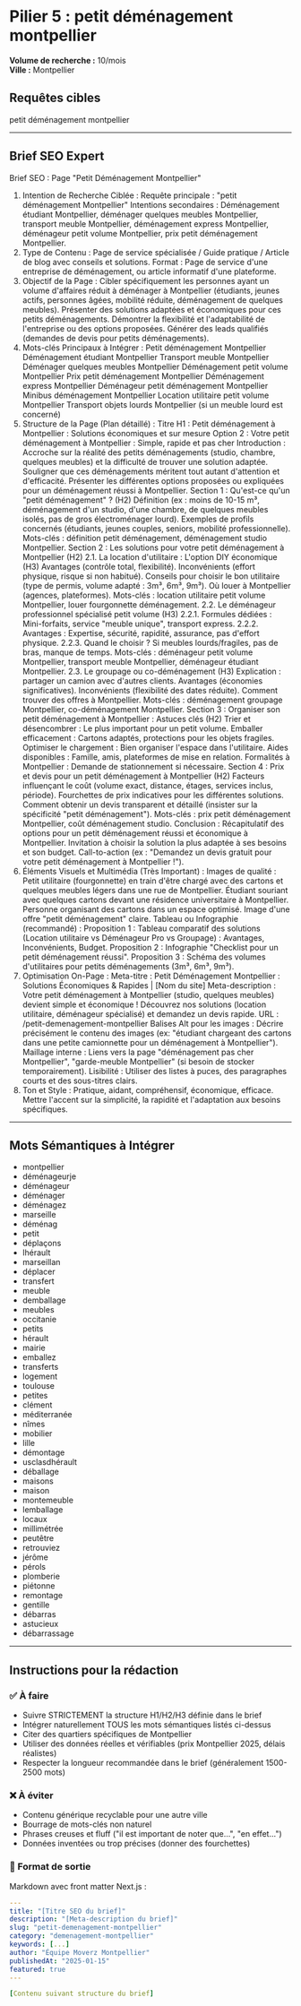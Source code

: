 # Pilier 5 : petit déménagement montpellier

**Volume de recherche :** 10/mois  
**Ville :** Montpellier

## Requêtes cibles

petit déménagement montpellier

---

## Brief SEO Expert

Brief SEO : Page "Petit Déménagement Montpellier"
1. Intention de Recherche Ciblée :
Requête principale : "petit déménagement Montpellier"
Intentions secondaires : Déménagement étudiant Montpellier, déménager quelques meubles Montpellier, transport meuble Montpellier, déménagement express Montpellier, déménageur petit volume Montpellier, prix petit déménagement Montpellier.
2. Type de Contenu :
Page de service spécialisée / Guide pratique / Article de blog avec conseils et solutions.
Format : Page de service d'une entreprise de déménagement, ou article informatif d'une plateforme.
3. Objectif de la Page :
Cibler spécifiquement les personnes ayant un volume d'affaires réduit à déménager à Montpellier (étudiants, jeunes actifs, personnes âgées, mobilité réduite, déménagement de quelques meubles).
Présenter des solutions adaptées et économiques pour ces petits déménagements.
Démontrer la flexibilité et l'adaptabilité de l'entreprise ou des options proposées.
Générer des leads qualifiés (demandes de devis pour petits déménagements).
4. Mots-clés Principaux à Intégrer :
Petit déménagement Montpellier
Déménagement étudiant Montpellier
Transport meuble Montpellier
Déménager quelques meubles Montpellier
Déménagement petit volume Montpellier
Prix petit déménagement Montpellier
Déménagement express Montpellier
Déménageur petit déménagement Montpellier
Minibus déménagement Montpellier
Location utilitaire petit volume Montpellier
Transport objets lourds Montpellier (si un meuble lourd est concerné)
5. Structure de la Page (Plan détaillé) :
Titre H1 : Petit déménagement à Montpellier : Solutions économiques et sur mesure
Option 2 : Votre petit déménagement à Montpellier : Simple, rapide et pas cher
Introduction :
Accroche sur la réalité des petits déménagements (studio, chambre, quelques meubles) et la difficulté de trouver une solution adaptée.
Souligner que ces déménagements méritent tout autant d'attention et d'efficacité.
Présenter les différentes options proposées ou expliquées pour un déménagement réussi à Montpellier.
Section 1 : Qu'est-ce qu'un "petit déménagement" ? (H2)
Définition (ex : moins de 10-15 m³, déménagement d'un studio, d'une chambre, de quelques meubles isolés, pas de gros électroménager lourd).
Exemples de profils concernés (étudiants, jeunes couples, seniors, mobilité professionnelle).
Mots-clés : définition petit déménagement, déménagement studio Montpellier.
Section 2 : Les solutions pour votre petit déménagement à Montpellier (H2)
2.1. La location d'utilitaire : L'option DIY économique (H3)
Avantages (contrôle total, flexibilité).
Inconvénients (effort physique, risque si non habitué).
Conseils pour choisir le bon utilitaire (type de permis, volume adapté : 3m³, 6m³, 9m³).
Où louer à Montpellier (agences, plateformes).
Mots-clés : location utilitaire petit volume Montpellier, louer fourgonnette déménagement.
2.2. Le déménageur professionnel spécialisé petit volume (H3)
2.2.1. Formules dédiées : Mini-forfaits, service "meuble unique", transport express.
2.2.2. Avantages : Expertise, sécurité, rapidité, assurance, pas d'effort physique.
2.2.3. Quand le choisir ? Si meubles lourds/fragiles, pas de bras, manque de temps.
Mots-clés : déménageur petit volume Montpellier, transport meuble Montpellier, déménageur étudiant Montpellier.
2.3. Le groupage ou co-déménagement (H3)
Explication : partager un camion avec d'autres clients.
Avantages (économies significatives).
Inconvénients (flexibilité des dates réduite).
Comment trouver des offres à Montpellier.
Mots-clés : déménagement groupage Montpellier, co-déménagement Montpellier.
Section 3 : Organiser son petit déménagement à Montpellier : Astuces clés (H2)
Trier et désencombrer : Le plus important pour un petit volume.
Emballer efficacement : Cartons adaptés, protections pour les objets fragiles.
Optimiser le chargement : Bien organiser l'espace dans l'utilitaire.
Aides disponibles : Famille, amis, plateformes de mise en relation.
Formalités à Montpellier : Demande de stationnement si nécessaire.
Section 4 : Prix et devis pour un petit déménagement à Montpellier (H2)
Facteurs influençant le coût (volume exact, distance, étages, services inclus, période).
Fourchettes de prix indicatives pour les différentes solutions.
Comment obtenir un devis transparent et détaillé (insister sur la spécificité "petit déménagement").
Mots-clés : prix petit déménagement Montpellier, coût déménagement studio.
Conclusion :
Récapitulatif des options pour un petit déménagement réussi et économique à Montpellier.
Invitation à choisir la solution la plus adaptée à ses besoins et son budget.
Call-to-action (ex : "Demandez un devis gratuit pour votre petit déménagement à Montpellier !").
6. Éléments Visuels et Multimédia (Très Important) :
Images de qualité :
Petit utilitaire (fourgonnette) en train d'être chargé avec des cartons et quelques meubles légers dans une rue de Montpellier.
Étudiant souriant avec quelques cartons devant une résidence universitaire à Montpellier.
Personne organisant des cartons dans un espace optimisé.
Image d'une offre "petit déménagement" claire.
Tableau ou Infographie (recommandé) :
Proposition 1 : Tableau comparatif des solutions (Location utilitaire vs Déménageur Pro vs Groupage) : Avantages, Inconvénients, Budget.
Proposition 2 : Infographie "Checklist pour un petit déménagement réussi".
Proposition 3 : Schéma des volumes d'utilitaires pour petits déménagements (3m³, 6m³, 9m³).
7. Optimisation On-Page :
Meta-titre : Petit Déménagement Montpellier : Solutions Économiques & Rapides | [Nom du site]
Meta-description : Votre petit déménagement à Montpellier (studio, quelques meubles) devient simple et économique ! Découvrez nos solutions (location utilitaire, déménageur spécialisé) et demandez un devis rapide.
URL : /petit-demenagement-montpellier
Balises Alt pour les images : Décrire précisément le contenu des images (ex: "étudiant chargeant des cartons dans une petite camionnette pour un déménagement à Montpellier").
Maillage interne : Liens vers la page "déménagement pas cher Montpellier", "garde-meuble Montpellier" (si besoin de stocker temporairement).
Lisibilité : Utiliser des listes à puces, des paragraphes courts et des sous-titres clairs.
8. Ton et Style :
Pratique, aidant, compréhensif, économique, efficace.
Mettre l'accent sur la simplicité, la rapidité et l'adaptation aux besoins spécifiques.

---

## Mots Sémantiques à Intégrer

- montpellier
- déménageurje
- déménageur
- déménager
- déménagez
- marseille
- déménag
- petit
- déplaçons
- lhérault
- marseillan
- déplacer
- transfert
- meuble
- demballage
- meubles
- occitanie
- petits
- hérault
- mairie
- emballez
- transferts
- logement
- toulouse
- petites
- clément
- méditerranée
- nîmes
- mobilier
- lille
- démontage
- usclasdhérault
- déballage
- maisons
- maison
- montemeuble
- lemballage
- locaux
- millimétrée
- peutêtre
- retrouviez
- jérôme
- pérols
- plomberie
- piétonne
- remontage
- gentille
- débarras
- astucieux
- débarrassage

---

## Instructions pour la rédaction

### ✅ À faire
- Suivre STRICTEMENT la structure H1/H2/H3 définie dans le brief
- Intégrer naturellement TOUS les mots sémantiques listés ci-dessus
- Citer des quartiers spécifiques de Montpellier
- Utiliser des données réelles et vérifiables (prix Montpellier 2025, délais réalistes)
- Respecter la longueur recommandée dans le brief (généralement 1500-2500 mots)

### ❌ À éviter
- Contenu générique recyclable pour une autre ville
- Bourrage de mots-clés non naturel
- Phrases creuses et fluff ("il est important de noter que...", "en effet...")
- Données inventées ou trop précises (donner des fourchettes)

### 🎯 Format de sortie
Markdown avec front matter Next.js :

```yaml
---
title: "[Titre SEO du brief]"
description: "[Meta-description du brief]"
slug: "petit-demenagement-montpellier"
category: "demenagement-montpellier"
keywords: [...]
author: "Équipe Moverz Montpellier"
publishedAt: "2025-01-15"
featured: true
---

[Contenu suivant structure du brief]
```
